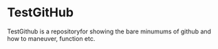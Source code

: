 # TestGitHub


TestGithub is a repositoryfor showing the bare minumums of github and how to maneuver, function etc.
